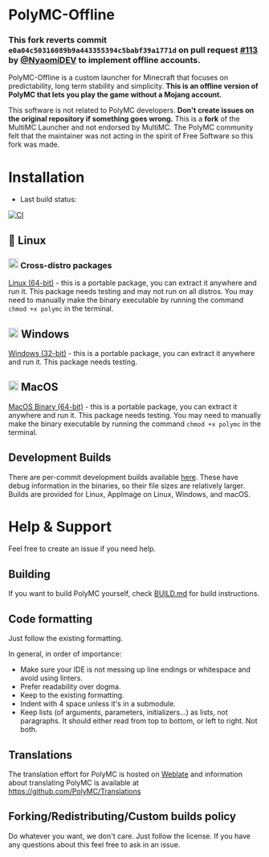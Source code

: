 # PolyMC-Offline

### This fork reverts commit `e0a04c50316089b9a443355394c5babf39a1771d` on pull request [#113](https://github.com/PolyMC/PolyMC/pull/113) by [@NyaomiDEV](https://github.com/NyaomiDEV) to implement offline accounts.

PolyMC-Offline is a custom launcher for Minecraft that focuses on predictability, long term stability and simplicity. **This is an offline version of PolyMC that lets you play the game without a Mojang account.**

This software is not related to PolyMC developers. **Don't create issues on the original repository if something goes wrong.**
This is a **fork** of the MultiMC Launcher and not endorsed by MultiMC. The PolyMC community felt that the maintainer was not acting in the spirit of Free Software so this fork was made.
<br>

# Installation

- Last build status:

[![CI](https://github.com/lebestnoob/PolyMC/actions/workflows/main.yml/badge.svg)](https://github.com/lebestnoob/PolyMC/actions/workflows/main.yml)

## 🐧 Linux

### <img src="https://www.vectorlogo.zone/logos/linuxfoundation/linuxfoundation-icon.svg" height="20" alt=""/> Cross-distro packages

[Linux (64-bit)](https://nightly.link/lebestnoob/PolyMC-Offline/workflows/main/develop/polymc-offline-lin64.zip) - this is a portable package, you can extract it anywhere and run it. This package needs testing and may not run on all distros. You may need to manually make the binary executable by running the command `chmod +x polymc` in the terminal.

## <img src="https://www.vectorlogo.zone/logos/microsoft/microsoft-icon.svg" height="20" /> Windows

[Windows (32-bit)](https://nightly.link/lebestnoob/PolyMC-Offline/workflows/main/develop/polymc-offline-win32.zip) - this is a portable package, you can extract it anywhere and run it. This package needs testing.

## <img src="https://www.vectorlogo.zone/logos/apple/apple-tile.svg" height="20" /> MacOS

[MacOS Binary (64-bit)](https://nightly.link/lebestnoob/PolyMC-Offline/workflows/main/develop/polymc-offline-osx64.zip) - this is a portable package, you can extract it anywhere and run it. This package needs testing. You may need to manually make the binary executable by running the command `chmod +x polymc` in the terminal.

## Development Builds

There are per-commit development builds available [here](https://github.com/lebestnoob/PolyMC-Offline/actions). These have debug information in the binaries, so their file sizes are relatively larger.
Builds are provided for Linux, AppImage on Linux, Windows, and macOS.

# Help & Support

Feel free to create an issue if you need help.

## Building

If you want to build PolyMC yourself, check [BUILD.md](BUILD.md) for build instructions.

## Code formatting

Just follow the existing formatting.

In general, in order of importance:

- Make sure your IDE is not messing up line endings or whitespace and avoid using linters.
- Prefer readability over dogma.
- Keep to the existing formatting.
- Indent with 4 space unless it's in a submodule.
- Keep lists (of arguments, parameters, initializers...) as lists, not paragraphs. It should either read from top to bottom, or left to right. Not both.

## Translations

The translation effort for PolyMC is hosted on [Weblate](https://hosted.weblate.org/projects/polymc/polymc/) and information about translating PolyMC is available at https://github.com/PolyMC/Translations

## Forking/Redistributing/Custom builds policy

Do whatever you want, we don't care. Just follow the license. If you have any questions about this feel free to ask in an issue.
